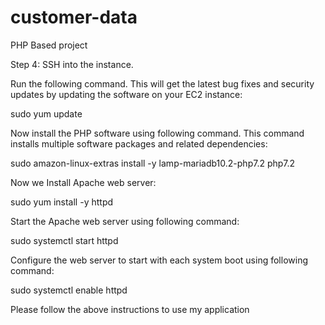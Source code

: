 # customer-data

PHP Based project 

Step 4: SSH into the instance.

Run the following command. This will get the latest bug fixes and security updates by updating the software on your EC2 instance:

sudo yum update


Now install the PHP software using following command. This command installs multiple software packages and related dependencies:

sudo amazon-linux-extras install -y lamp-mariadb10.2-php7.2 php7.2


Now we Install Apache web server:

sudo yum install -y httpd


Start the Apache web server using following command:

sudo systemctl start httpd


Configure the web server to start with each system boot using following command:

sudo systemctl enable httpd


Please follow the above instructions to use my application 
